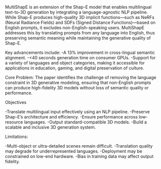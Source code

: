 MultiShapE is an extension of the Shap-E model that enables multilingual text-to-3D generation by integrating a language-agnostic NLP pipeline. While Shap-E produces high-quality 3D implicit functions—such as NeRFs (Neural Radiance Fields) and SDFs (Signed Distance Functions)—based on English prompts, it excludes non-English-speaking users. MultiShapE addresses this by translating prompts from any language into English, thus preserving semantic meaning while maintaining the generative quality of Shap-E.

Key advancements include:
-A 13% improvement in cross-lingual semantic alignment.
-<40 seconds generation time on consumer GPUs.
-Support for a variety of languages and object categories, making it accessible for applications in education, gaming, and digital preservation of culture.

Core Problem:
The paper identifies the challenge of removing the language constraint in 3D generative modeling, ensuring that non-English prompts can produce high-fidelity 3D models without loss of semantic quality or performance.

Objectives

-Translate multilingual input effectively using an NLP pipeline.
-Preserve Shap-E’s architecture and efficiency.
-Ensure performance across low-resource languages.
-Output standard-compatible 3D models.
-Build a scalable and inclusive 3D generation system.

Limitations:

-Multi-object or ultra-detailed scenes remain difficult.
-Translation quality may degrade for underrepresented languages.
-Deployment may be constrained on low-end hardware.
-Bias in training data may affect output fidelity.
